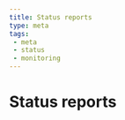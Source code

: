 ```yaml
---
title: Status reports
type: meta
tags: 
 - meta
 - status
 - monitoring
---
```


# Status reports



  <script src="https://cdn.polyfill.io/v2/polyfill.min.js"></script>

  <!-- Standard dependencies -->
  <script src="https://cdn.frdl.io/@webcomponents/webcomponentsjs@2.1.3/webcomponents-bundle.js"></script>
  <script src="https://cdn.frdl.io/@statuspage/status-widget/dist/index.js"></script>
  <statuspage-widget src="https://n5ks0dyszmk4.statuspage.io"></statuspage-widget>
  
<!--
<script src="https://n5ks0dyszmk4.statuspage.io/embed/script.js"></script>
 -->
